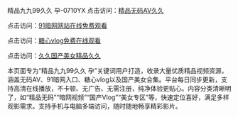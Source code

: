 精品九九99久久 孕-0710YX
点击访问：<a href="https://heiliaoxwd5i8.pages.dev">精品无码AV久久</a>

点击访问：<a href="https://heiliaowzu4ur.pages.dev">91暗网网站在线免费观看</a>

点击访问：<a href="https://heiliaozj3tjd.pages.dev">糖心vlog免费在线观看</a>

点击访问：<a href="https://heiliaoe8ajia.pages.dev">久久国产美女精品久久</a>

本页面专为“精品九九99久久 孕”关键词用户打造，收录大量优质精品视频资源，涵盖无码AV、91暗网入口、糖心vlog以及国产美女合集。平台每日同步更新，支持高清在线播放，不卡顿、无广告、无需注册，纯净体验更贴心。内容分类清晰明了，如“精品无码”“暗网视频”“国产Vlog”“美女专区”等，快速定位喜好，满足多样观影需求。支持手机与电脑多端访问，随时随地畅享精彩影片。

<span style="display:none;">[Canonical link](https://github.com/mot20250710/so5 ）</span>
